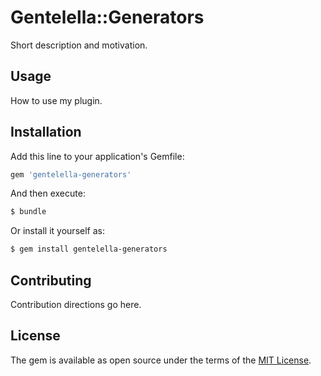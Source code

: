 # Gentelella::Generators
Short description and motivation.

## Usage
How to use my plugin.

## Installation
Add this line to your application's Gemfile:

```ruby
gem 'gentelella-generators'
```

And then execute:
```bash
$ bundle
```

Or install it yourself as:
```bash
$ gem install gentelella-generators
```

## Contributing
Contribution directions go here.

## License
The gem is available as open source under the terms of the [MIT License](https://opensource.org/licenses/MIT).
